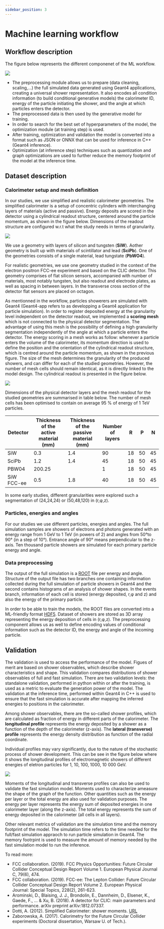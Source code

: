 ```yaml
---
sidebar_position: 3
---
```


# Machine learning workflow

## Workflow description

The figure below represents the different componenet of the ML workflow. 

![](/img/ML_workflow/MLWorkflow.png) 

- The preprocessing module allows us to prepare (data cleaning, scaling,...) the full simulated data generated using Geant4 applications, creating a universal shower representation. It also encodes all condition information (to build conditional generative models) the calorimeter ID, energy of the particle initiating the shower, and the angle at which particles enters the detector. 
- The preprocessed data is then used by the generative model for training. 
- In order to search for the best set of hyperparameters of the model, the optimization module (at training step) is used.
- After training, optimization and validation the model is converted into a format such as JSON or ONNX that can be used for inference in C++ (Geant4 inference). 
- Optimization (at inference step) techniques such as quantization and graph optimizations are used to further reduce the memory footprint of the model at the inference time.  

## Dataset description

### Calorimeter setup and mesh definition

In our studies, we use simplified and realistic calorimeter geometries. The simplified calorimeter is a setup of concentric cylinders with interchanging layers of materials (active and passive). Energy deposits are scored in the detector using a cylindrical readout structure, centered around the particle momentum, as shown in the figure below. Dimensions of the readout structure are configured w.r.t what the study needs in terms of granularity.

![](/img/ML_workflow/Par04_CaloSetup_EnergyDep.png) 

We use a geometry with layers of silicon and tungsten (**SiW**). Aother geometry is built up with materials of scintillator and lead (**SciPb**). One of the geometries consists of a single material, lead tungstate (**PbWO4**). 

For realistic geometries, we use one geometry studied in the context of the electron positron FCC-ee experiment and based on the CLIC detector. This geometry comprises of flat silicon sensors, accompanied with number of materials, most notably tungsten, but also readout and electrode plates, as well as spacing in between layers. In the transverse cross section of the detector flat sensors are placed on octagon.

As mentionned in the workflow, particles showerers are simulated with Geant4 (Geant4-app refers to as developping a Geant4 application for particle simulation). In order to register deposited energy at the granularity level independent on the detector readout, we implemented a **scoring mesh** which is not connected to the physical detector segmentation. The advantage of using this mesh is the possibility of defining a high granularity segmentation independently of the angle at which a particle enters the detector. The energy scoring in a mesh works as follow: whenever a particle enters the volume of the calorimeter, its momentum direction is used to define the position and the orientation of the cylindrical readout structure, which is centred around the particle momentum, as shown in the previous figure. The size of the mesh determines the granularity of the produced showers, and can differ for each of the studied geometries. However, the number of mesh cells should remain identical, as it is directly linked to the model design. The cylindrical readout is presented in the figure below. 

![](/img/ML_workflow/Par04_CaloSetup_CaloSegmentation.png)

Dimensions of the physical detector layers and the mesh readout for the studied geometries are summarised in table below. The number of mesh cells has been optimised to contain on average 95 % of energy of 1 TeV particles.

|  Detector |  Thickness of the active material (mm) |  Thickness of the passive material (mm) |  Number of layers |  R | P | N |
|---|---|---|---|---|---|---|
| SiW | 0.3 | 1.4| 90| 18 | 50| 45 |
| SciPb | 1.2| 1.4| 45| 18 | 50| 45 |  
| PBW04| 200.25|  | 1| 18| 50| 45 |   
| SiW FCC-ee| 0.5 |1.8 |40 |18| 50| 45|  

In some early studies, different granularities were explored such a segmentation of (24,24,24) or (50,48,120) in (r,&phi;,z).

### Particles, energies and angles

For our studies we use different particles, energies and angles. The full simulation samples are showers of electrons and photons generated with an energy range from 1 GeV to 1 TeV (in powers of 2) and angles from 50&deg;to 90&deg; (in a step of 10&deg;). Entrance angle of 90&deg; means perpendicular to the z-axis. Ten thousand particle showers are simulated for each primary particle energy and angle. 


### Data preprocessing 

The output of the full simulation is a [ROOT](https://root.cern) file per energy and angle. Structure of the output file has two branches one containing information collected during the full simulation of particle showers in Geant4 and the second contains histograms of an analysis of shower shapes. In the events branch, information of each cell is stored (energy deposited, r,&phi; and z) and also the energy of the primary particle. 

In order to be able to train the models, the ROOT files are converted into a ML-friendly format [HDF5](https://www.hdfgroup.org/solutions/hdf5/). Dataset of showers are stored as 3D array representing the energy deposition of cells in (r,&phi;,z). The preprocessing component allows us as well to define encoding values of conditional information such as the detector ID, the energy and angle of the incoming particle.


## Validation

The validation is used to access the performance of the model. Figues of merit are based on shower observables, which describe shower characteristics and shape. This validation compares distributions of shower observables of full and fast simulation. There are two validation levels: the standalone validation, performed in python within or after the training, is used as a metric to evaluate the generation power of the model. The validation at the inference time, performed within Geant4 in C++ is used to ensure that the fast simulation is accurate after mapping the inferred energies to positions in the calorimeter.


Among shower observables, there are the so-called shower profiles, which are calculated as fraction of energy in different parts of the calorimeter. The **longitudinal profile** represents the energy deposited by a shower as a function of the depth of the calorimeter (z-axis). The **lateral (transverse) profile** represents the energy density distribution as function of the radial coordinate.  

Individual profiles may vary significantly, due to the nature of the stochastic process of shower development. This can be see in the figure below where it shows the longitudinal profiles of electromagnetic showers of different energies of eletron particles for 1, 10, 100, 1000, 10 000 GeV.   

![](/img/ML_Model/Validation/AverageLongShowerProfile.png)

Moments of the longitudinal and transverse profiles can also be used to validate the fast simulation model. Moments used to characterize ameasure the shape of the graph of the function.   Other quantities such as the energy per layer or the total energy are also used for validation purposes. The energy per layer represents the energy sum of deposited energies in one calorimeter layer (along the z-axis). The total energy represents the sum of energy deposited in the calorimeter (all cells in all layers). 

Other relevant metrics of validation are the simulation time and the memory footprint of the model. The simulation time refers to the time needed for the full/fast simulation appraoch to run particle simulation in Geant4. The memory footrpint is used to measure the amount of memory needed by the fast simulation model to run the inference.  



To read more:

- FCC collaboration. (2019). FCC Physics Opportunities: Future Circular Collider Conceptual Design Report Volume 1. European Physical Journal C, 79(6), 474.
- FCC collaboration. (2019). FCC-ee: The Lepton Collider: Future Circular Collider Conceptual Design Report Volume 2. European Physical Journal: Special Topics, 228(2), 261-623.
- Arominski, D., Blaising, J. J., Brondolin, E., Dannheim, D., Elsener, K., Gaede, F., ... & Xu, B. (2018). A detector for CLIC: main parameters and performance. arXiv preprint arXiv:1812.07337.
- Dotti, A. (2012). Simplified Calorimeter: shower moments. [URL](https://ep-dep-sft.web.cern.ch/sites/default/files/documents/ShowerMoments.pdf) 
- Zaborowska, A. (2017). Calorimetry for the Future Circular Collider experiments (Doctoral dissertation, Warsaw U. of Tech.). 



